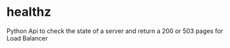 # healthz
Python Api to check the state of a server and return a 200 or 503 pages for Load Balancer
